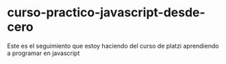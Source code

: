 # curso-practico-javascript-desde-cero
Este es el seguimiento que estoy haciendo del curso de platzi aprendiendo a programar en javascript
